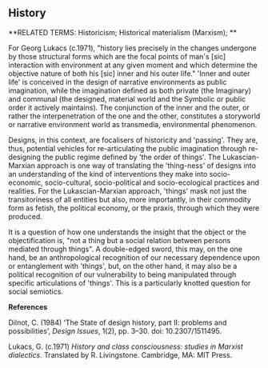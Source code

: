 ## History

**RELATED TERMS: Historicism; Historical materialism (Marxism); **

For Georg Lukacs (c.1971), "history lies precisely in the changes undergone by those structural forms which are the focal points of man's [sic] interaction with environment at any given moment and which determine the objective nature of both his [sic] inner and his outer life." 'Inner and outer life' is conceived in the design of narrative environments as public imagination, while the imagination defined as both private (the Imaginary) and communal (the designed, material world and the Symbolic or public order it actively maintains). The conjunction of the inner and the outer, or rather the interpenetration of the one and the other, constitutes a storyworld or narrative environment world as transmedia, environmental phenomenon. 

Designs, in this context, are focalisers of historicity and 'passing'. They are, thus, potential vehicles for re-articulating the public imagination through re-designing the public regime defined by 'the order of things'. The Lukascian-Marxian approach is one way of translating the 'thing-ness' of designs into an understanding of the kind of interventions they make into socio-economic, socio-cultural, socio-political and socio-ecological practices and realities. For the Lukascian-Marxian approach, 'things' mask not just the transitoriness of all entities but also, more importantly, in their commodity form as fetish, the political economy, or the praxis, through which they were produced.

It is a question of how one understands the insight that the object or the objectification is, "not a thing but a social relation between persons mediated through things". A double-edged sword, this may, on the one hand, be an anthropological recognition of our necessary dependence upon or entanglement with 'things', but, on the other hand, it may also be a political recognition of our vulnerability to being manipulated through specific articulations of 'things'. This is a particularly knotted question for social semiotics.

**References**

Dilnot, C. (1984) ‘The State of design history, part II: problems and possibilities’, _Design Issues_, 1(2), pp. 3–30. doi: 10.2307/1511495.

Lukacs, G. (c.1971) _History and class consciousness: studies in Marxist dialectics_. Translated by R. Livingstone. Cambridge, MA: MIT Press.
